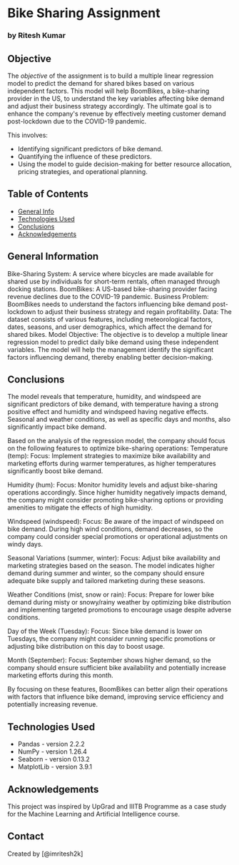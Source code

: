 # Bike Sharing Assignment
### by Ritesh Kumar

## Objective
The *objective* of the assignment is to build a multiple linear regression model to predict the demand for shared bikes based on various independent factors. This model will help BoomBikes, a bike-sharing provider in the US, to understand the key variables affecting bike demand and adjust their business strategy accordingly. The ultimate goal is to enhance the company's revenue by effectively meeting customer demand post-lockdown due to the COVID-19 pandemic.

This involves:
- Identifying significant predictors of bike demand.
- Quantifying the influence of these predictors.
- Using the model to guide decision-making for better resource allocation, pricing strategies, and operational planning.


## Table of Contents
* [General Info](#general-information)
* [Technologies Used](#technologies-used)
* [Conclusions](#conclusions)
* [Acknowledgements](#acknowledgements)

<!-- You can include any other section that is pertinent to your problem -->

## General Information
Bike-Sharing System: A service where bicycles are made available for shared use by individuals for short-term rentals, often managed through docking stations.
BoomBikes: A US-based bike-sharing provider facing revenue declines due to the COVID-19 pandemic.
Business Problem: BoomBikes needs to understand the factors influencing bike demand post-lockdown to adjust their business strategy and regain profitability.
Data:
The dataset consists of various features, including meteorological factors, dates, seasons, and user demographics, which affect the demand for shared bikes.
Model Objective:
The objective is to develop a multiple linear regression model to predict daily bike demand using these independent variables. The model will help the management identify the significant factors influencing demand, thereby enabling better decision-making.

<!-- You don't have to answer all the questions - just the ones relevant to your project. -->

## Conclusions
The model reveals that temperature, humidity, and windspeed are significant predictors of bike demand, with temperature having a strong positive effect and humidity and windspeed having negative effects. Seasonal and weather conditions, as well as specific days and months, also significantly impact bike demand.

Based on the analysis of the regression model, the company should focus on the following features to optimize bike-sharing operations:
Temperature (temp):
Focus: Implement strategies to maximize bike availability and marketing efforts during warmer temperatures, as higher temperatures significantly boost bike demand.

Humidity (hum):
Focus: Monitor humidity levels and adjust bike-sharing operations accordingly. Since higher humidity negatively impacts demand, the company might consider promoting bike-sharing options or providing amenities to mitigate the effects of high humidity.

Windspeed (windspeed):
Focus: Be aware of the impact of windspeed on bike demand. During high wind conditions, demand decreases, so the company could consider special promotions or operational adjustments on windy days.

Seasonal Variations (summer, winter):
Focus: Adjust bike availability and marketing strategies based on the season. The model indicates higher demand during summer and winter, so the company should ensure adequate bike supply and tailored marketing during these seasons.

Weather Conditions (mist, snow or rain):
Focus: Prepare for lower bike demand during misty or snowy/rainy weather by optimizing bike distribution and implementing targeted promotions to encourage usage despite adverse conditions.

Day of the Week (Tuesday):
Focus: Since bike demand is lower on Tuesdays, the company might consider running specific promotions or adjusting bike distribution on this day to boost usage.

Month (September):
Focus: September shows higher demand, so the company should ensure sufficient bike availability and potentially increase marketing efforts during this month.

By focusing on these features, BoomBikes can better align their operations with factors that influence bike demand, improving service efficiency and potentially increasing revenue.


<!-- You don't have to answer all the questions - just the ones relevant to your project. -->


## Technologies Used
- Pandas - version 2.2.2
- NumPy - version 1.26.4
- Seaborn - version 0.13.2
- MatplotLib - version 3.9.1

<!-- As the libraries versions keep on changing, it is recommended to mention the version of library used in this project -->

## Acknowledgements
This project was inspired by UpGrad and IIITB Programme as a case study for the Machine Learning and Artificial Intelligence course.


## Contact
Created by [@imritesh2k]


<!-- Optional -->
<!-- ## License -->
<!-- This project is open source and available under the [... License](). -->

<!-- You don't have to include all sections - just the one's relevant to your project -->